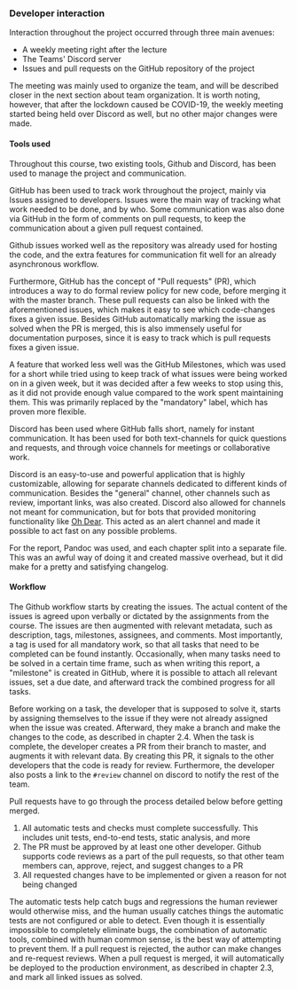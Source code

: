 ### Developer interaction
Interaction throughout the project occurred through three main avenues:

- A weekly meeting right after the lecture
- The Teams' Discord server
- Issues and pull requests on the GitHub repository of the project

The meeting was mainly used to organize the team, and will be described closer in the next section about team organization. It is worth noting, however, that after the lockdown caused be COVID-19, the weekly meeting started being held over Discord as well, but no other major changes were made.

#### Tools used

Throughout this course, two existing tools, Github and Discord, has been used to manage the project and communication.

GitHub has been used to track work throughout the project, mainly via Issues assigned to developers. Issues were the main way of tracking what work needed to be done, and by who. Some communication was also done via GitHub in the form of comments on pull requests, to keep the communication about a given pull request contained.

Github issues worked well as the repository was already used for hosting the code, and the extra features for communication fit well for an already asynchronous workflow.

Furthermore, GitHub has the concept of "Pull requests" (PR), which introduces a way to do formal review policy for new code, before merging it with the master branch.
These pull requests can also be linked with the aforementioned issues, which makes it easy to see which code-changes fixes a given issue.
Besides GitHub automatically marking the issue as solved when the PR is merged, this is also immensely useful for documentation purposes, since it is easy to track which is pull requests fixes a given issue.

A feature that worked less well was the GitHub Milestones, which was used for a short while tried using to keep track of what issues were being worked on in a given week, but it was decided after a few weeks to stop using this, as it did not provide enough value compared to the work spent maintaining them. This was primarily replaced by the "mandatory" label, which has proven more flexible.

Discord has been used where GitHub falls short, namely for instant communication. It has been used for both text-channels for quick questions and requests, and through voice channels for meetings or collaborative work.

Discord is an easy-to-use and powerful application that is highly customizable, allowing for separate channels dedicated to different kinds of communication. Besides the "general" channel, other channels such as review, important links, was also created. Discord also allowed for channels not meant for communication, but for bots that provided monitoring functionality like [Oh Dear](https://ohdear.app/). This acted as an alert channel and made it possible to act fast on any possible problems.

For the report, Pandoc was used, and each chapter split into a separate file. This was an awful way of doing it and created massive overhead, but it did make for a pretty and satisfying changelog.

#### Workflow

The Github workflow starts by creating the issues. The actual content of the issues is agreed upon verbally or dictated by the assignments from the course. The issues are then augmented with relevant metadata, such as description, tags, milestones, assignees, and comments. Most importantly, a tag is used for all mandatory work, so that all tasks that need to be completed can be found instantly.
Occasionally, when many tasks need to be solved in a certain time frame, such as when writing this report, a "milestone" is created in GitHub, where it is possible to attach all relevant issues, set a due date, and afterward track the combined progress for all tasks.

Before working on a task, the developer that is supposed to solve it, starts by assigning themselves to the issue if they were not already assigned when the issue was created.
Afterward, they make a branch and make the changes to the code, as described in chapter 2.4. When the task is complete, the developer creates a PR from their branch to master, and augments it with relevant data. By creating this PR, it signals to the other developers that the code is ready for review. Furthermore, the developer also posts a link to the `#review` channel on discord to notify the rest of the team.

Pull requests have to go through the process detailed below before getting merged.

1. All automatic tests and checks must complete successfully. This includes unit tests, end-to-end tests, static analysis, and more
2. The PR must be approved by at least one other developer. Github supports code reviews as a part of the pull requests, so that other team members can, approve, reject, and suggest changes to a PR
3. All requested changes have to be implemented or given a reason for not being changed

The automatic tests help catch bugs and regressions the human reviewer would otherwise miss, and the human usually catches things the automatic tests are not configured or able to detect.
Even though it is essentially impossible to completely eliminate bugs, the combination of automatic tools, combined with human common sense, is the best way of attempting to prevent them.
If a pull request is rejected, the author can make changes and re-request reviews.
When a pull request is merged, it will automatically be deployed to the production environment, as described in chapter 2.3, and mark all linked issues as solved.


